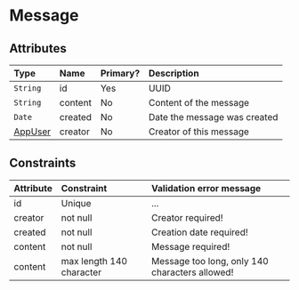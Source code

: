 # Message #

## Attributes ##

| **Type** | **Name** | **Primary?** | **Description** |
|:---------|:---------|:-------------|:----------------|
|`String`  |id        |Yes           |UUID             |
|`String`  |content   |No            |Content of the message|
|`Date`    |created   |No            |Date the message was created|
|[AppUser](DomainModelUser.md)|creator   |No            |Creator of this message|

## Constraints ##

| **Attribute** | **Constraint** | **Validation error message** |
|:--------------|:---------------|:-----------------------------|
|id             |Unique          |...                           |
|creator        |not null        |Creator required!             |
|created        |not null        |Creation date required!       |
|content        |not null        |Message required!             |
|content        |max length 140 character|Message too long, only 140 characters allowed!|
